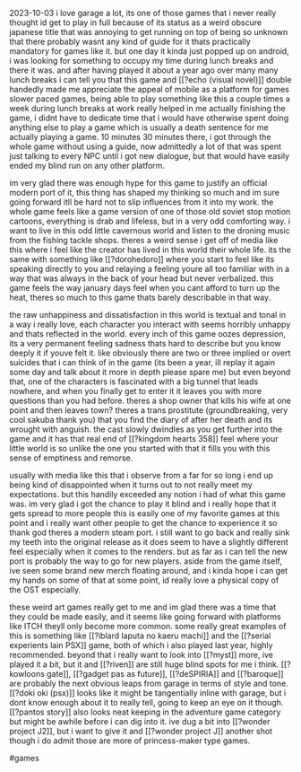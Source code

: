 2023-10-03
i love garage a lot, its one of those games that i never really thought id get to play in full because of its status as a weird obscure japanese title that was annoying to get running on top of being so unknown that there probably wasnt any kind of guide for it thats practically mandatory for games like it. but one day it kinda just popped up on android, i was looking for something to occupy my time during lunch breaks and there it was. and after having played it about a year ago over many many lunch breaks i can tell you that this game and [[?echo (visual novel)]] double handedly made me appreciate the appeal of mobile as a platform for games slower paced games, being able to play something like this a couple times a week during lunch breaks at work really helped in me actually finishing the game, i didnt have to dedicate time that i would have otherwise spent doing anything else to play a game which is usually a death sentence for me actually playing a game. 10 minutes 30 minutes there, i got through the whole game without using a guide, now admittedly a lot of that was spent just talking to every NPC until i got new dialogue, but that would have easily ended my blind run on any other platform.

im very glad there was enough hype for this game to justify an official modern port of it, this thing has shaped my thinking so much and im sure going forward itll be hard not to slip influences from it into my work. the whole game feels like a game version of one of those old soviet stop motion cartoons, everything is drab and lifeless, but in a very odd comforting way. i want to live in this odd little cavernous world and listen to the droning music from the fishing tackle shops. theres a weird sense i get off of media like this where i feel like the creator has lived in this world their whole life. its the same with something like [[?dorohedoro]] where you start to feel like its speaking directly to you and relaying a feeling youre all too familiar with in a way that was always in the back of your head but never verbalized. this game feels the way january days feel when you cant afford to turn up the heat, theres so much to this game thats barely describable in that way.

the raw unhappiness and dissatisfaction in this world is textual and tonal in a way i really love, each character you interact with seems horribly unhappy and thats reflected in the world. every inch of this game oozes depression, its a very permanent feeling sadness thats hard to describe but you know deeply it if youve felt it. like obviously there are two or three implied or overt suicides that i can think of in the game (its been a year, ill replay it again some day and talk about it more in depth please spare me) but even beyond that, one of the characters is fascinated with a big tunnel that leads nowhere, and when you finally get to enter it it leaves you with more questions than you had before. theres a shop owner that kills his wife at one point and then leaves town? theres a trans prostitute (groundbreaking, very cool sakuba thank you) that you find the diary of after her death and its wrought with anguish. the cast slowly dwindles as you get further into the game and it has that real end of [[?kingdom hearts 358]] feel where your little world is so unlike the one you started with that it fills you with this sense of emptiness and remorse.

usually with media like this that i observe from a far for so long i end up being kind of disappointed when it turns out to not really meet my expectations. but this handily exceeded any notion i had of what this game was. im very glad i got the chance to play it blind and i really hope that it gets spread to more people this is easily one of my favorite games at this point and i really want other people to get the chance to experience it so thank god theres a modern steam port. i still want to go back and really sink my teeth into the original release as it does seem to have a slightly different feel especially when it comes to the renders. but as far as i can tell the new port is probably the way to go for new players. aside from the game itself, ive seen some brand new merch floating around, and i kinda hope i can get my hands on some of that at some point, id really love a physical copy of the OST especially.

these weird art games really get to me and im glad there was a time that they could be made easily, and it seems like going forward with platforms like ITCH theyll only become more common. some really great examples of this is something like [[?iblard laputa no kaeru machi]]  and the [[?serial experients lain PSX]] game, both of which i also played last year, highly recommended. beyond that i really want to look into [[?myst]] more, ive played it a bit, but it and [[?riven]] are still huge blind spots for me i think. [[?kowloons gate]], [[?gadget pas as future]], [[?deSPIRIA]] and [[?baroque]] are probably the next obvious leaps from garage in terms of style and tone. [[?doki oki (psx)]] looks like it might be tangentially inline with garage, but i dont know enough about it to really tell, going to keep an eye on it though. [[?pantos story]] also looks neat keeping in the adventure game category but might be awhile before i can dig into it. ive dug a bit into [[?wonder project J2]], but i want to give it and [[?wonder project J]] another shot though i do admit those are more of princess-maker type games. 

#games
